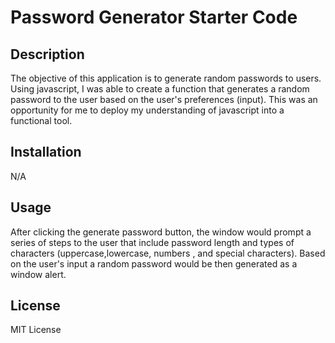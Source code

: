 # Password Generator Starter Code

## Description

The objective of this application is to generate random passwords to users. 
Using javascript, I was able to create a function that generates a random password to the user based on the user's preferences (input). 
This was an opportunity for me to deploy my understanding of javascript into a functional tool.

## Installation

N/A

## Usage

After clicking the generate password button, the window would prompt a series of steps to the user that include password length and types of characters (uppercase,lowercase, numbers , and special characters). Based on the user's input a random password would be then generated as a window alert.

## License

MIT License